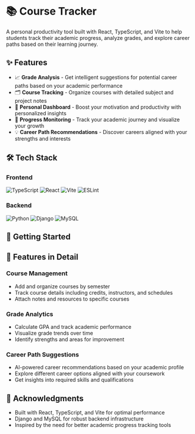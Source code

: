 # 📚 Course Tracker

A personal productivity tool built with React, TypeScript, and Vite to help students track their academic progress, analyze grades, and explore career paths based on their learning journey.

## ✨ Features

- 📈 **Grade Analysis** - Get intelligent suggestions for potential career paths based on your academic performance
- 🗂️ **Course Tracking** - Organize courses with detailed subject and project notes
- 🧠 **Personal Dashboard** - Boost your motivation and productivity with personalized insights
- 🎯 **Progress Monitoring** - Track your academic journey and visualize your growth
- 💡 **Career Path Recommendations** - Discover careers aligned with your strengths and interests

## 🛠️ Tech Stack

### Frontend
![TypeScript](https://img.shields.io/badge/TypeScript-007ACC?style=for-the-badge&logo=typescript&logoColor=white)
![React](https://img.shields.io/badge/React-20232A?style=for-the-badge&logo=react&logoColor=61DAFB)
![Vite](https://img.shields.io/badge/Vite-646CFF?style=for-the-badge&logo=vite&logoColor=white)
![ESLint](https://img.shields.io/badge/ESLint-4B32C3?style=for-the-badge&logo=eslint&logoColor=white)

### Backend
![Python](https://img.shields.io/badge/Python-3776AB?style=for-the-badge&logo=python&logoColor=white)
![Django](https://img.shields.io/badge/Django-092E20?style=for-the-badge&logo=django&logoColor=white)
![MySQL](https://img.shields.io/badge/MySQL-4479A1?style=for-the-badge&logo=mysql&logoColor=white)

## 🚀 Getting Started

## 🎨 Features in Detail

### Course Management
- Add and organize courses by semester
- Track course details including credits, instructors, and schedules
- Attach notes and resources to specific courses

### Grade Analytics
- Calculate GPA and track academic performance
- Visualize grade trends over time
- Identify strengths and areas for improvement

### Career Path Suggestions
- AI-powered career recommendations based on your academic profile
- Explore different career options aligned with your coursework
- Get insights into required skills and qualifications

## 🙏 Acknowledgments

- Built with React, TypeScript, and Vite for optimal performance
- Django and MySQL for robust backend infrastructure
- Inspired by the need for better academic progress tracking tools
